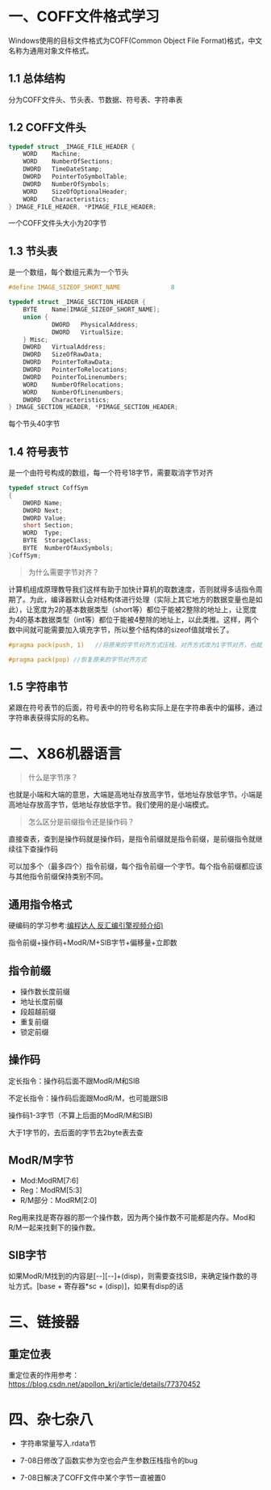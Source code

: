# 一、COFF文件格式学习

Windows使用的目标文件格式为COFF(Common Object File Format)格式，中文名称为通用对象文件格式。

## 1.1 总体结构

分为COFF文件头、节头表、节数据、符号表、字符串表



## 1.2 COFF文件头

```c
typedef struct _IMAGE_FILE_HEADER {
    WORD    Machine;
    WORD    NumberOfSections;
    DWORD   TimeDateStamp;
    DWORD   PointerToSymbolTable;
    DWORD   NumberOfSymbols;
    WORD    SizeOfOptionalHeader;
    WORD    Characteristics;
} IMAGE_FILE_HEADER, *PIMAGE_FILE_HEADER;
```

一个COFF文件头大小为20字节



## 1.3 节头表

是一个数组，每个数组元素为一个节头

```c
#define IMAGE_SIZEOF_SHORT_NAME              8

typedef struct _IMAGE_SECTION_HEADER {
    BYTE    Name[IMAGE_SIZEOF_SHORT_NAME];
    union {
            DWORD   PhysicalAddress;
            DWORD   VirtualSize;
    } Misc;
    DWORD   VirtualAddress;
    DWORD   SizeOfRawData;
    DWORD   PointerToRawData;
    DWORD   PointerToRelocations;
    DWORD   PointerToLinenumbers;
    WORD    NumberOfRelocations;
    WORD    NumberOfLinenumbers;
    DWORD   Characteristics;
} IMAGE_SECTION_HEADER, *PIMAGE_SECTION_HEADER;
```

每个节头40字节



## 1.4 符号表节

是一个由符号构成的数组，每一个符号18字节，需要取消字节对齐

```c
typedef struct CoffSym
{
	DWORD Name;
	DWORD Next;
	DWORD Value;
	short Section;	
	WORD  Type;	
	BYTE  StorageClass;
	BYTE  NumberOfAuxSymbols;
}CoffSym;
```



> 为什么需要字节对齐？

计算机组成原理教导我们这样有助于加快计算机的取数速度，否则就得多话指令周期了。为此，编译器默认会对结构体进行处理（实际上其它地方的数据变量也是如此），让宽度为2的基本数据类型（short等）都位于能被2整除的地址上，让宽度为4的基本数据类型（int等）都位于能被4整除的地址上，以此类推。这样，两个数中间就可能需要加入填充字节，所以整个结构体的sizeof值就增长了。

```c
#pragma pack(push, 1)	//将原来的字节对齐方式压栈，对齐方式改为1字节对齐，也就是取消字节对齐

#pragma pack(pop) //恢复原来的字节对齐方式
```



## 1.5 字符串节

紧跟在符号表节的后面，符号表中的符号名称实际上是在字符串表中的偏移，通过字符串表获得实际的名称。

# 二、X86机器语言



> 什么是字节序？

也就是小端和大端的意思，大端是高地址存放高字节，低地址存放低字节。小端是高地址存放高字节，低地址存放低字节。我们使用的是小端模式。

> 怎么区分是前缀指令还是操作码？

直接查表，查到是操作码就是操作码，是指令前缀就是指令前缀，是前缀指令就继续往下查操作码

可以加多个（最多四个）指令前缀，每个指令前缀一个字节。每个指令前缀都应该与其他指令前缀保持类别不同。



## 通用指令格式

硬编码的学习参考:[编程达人 反汇编引擎视频介绍)](https://www.bcdaren.com/352687197121679360/video_play.html)

指令前缀+操作码+ModR/M+SIB字节+偏移量+立即数



## 指令前缀

- 操作数长度前缀
- 地址长度前缀
- 段超越前缀
- 重复前缀
- 锁定前缀



## 操作码

定长指令：操作码后面不跟ModR/M和SIB

不定长指令：操作码后面跟ModR/M，也可能跟SIB

操作码1-3字节（不算上后面的ModR/M和SIB)

大于1字节的，去后面的字节去2byte表去查



## ModR/M字节

- Mod:ModRM[7:6]
- Reg：ModRM[5:3]
- R/M部分：ModRM[2:0]

Reg用来找是寄存器的那一个操作数，因为两个操作数不可能都是内存。Mod和R/M一起来找剩下的操作数。



## SIB字节

如果ModR/M找到的内容是\[--][--]+(disp)，则需要查找SIB，来确定操作数的寻址方式。[base + 寄存器*sc + (disp)]，如果有disp的话



# 三、链接器

## 重定位表

重定位表的作用参考：https://blog.csdn.net/apollon_krj/article/details/77370452



# 四、杂七杂八

- 字符串常量写入.rdata节

- 7-08日修改了函数实参为空也会产生参数压栈指令的bug

- 7-08日解决了COFF文件中某个字节一直被置0